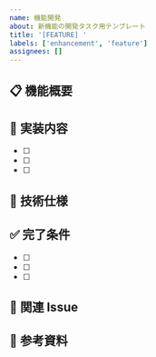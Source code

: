 ```yaml
---
name: 機能開発
about: 新機能の開発タスク用テンプレート
title: '[FEATURE] '
labels: ['enhancement', 'feature']
assignees: []
---
```


## 📋 機能概要

<!-- 実装する機能の概要を記載 -->

## 🎯 実装内容

<!-- 具体的な実装内容をチェックリストで記載 -->

- [ ]
- [ ]
- [ ]

## 📝 技術仕様

<!-- 技術的な詳細があれば記載 -->

## ✅ 完了条件

<!-- この Issue が完了とみなされる条件 -->

- [ ]
- [ ]
- [ ]

## 🔗 関連 Issue

<!-- 関連するIssueがあれば記載 -->

## 📎 参考資料

<!-- 参考になるドキュメントやリンクがあれば記載 -->
